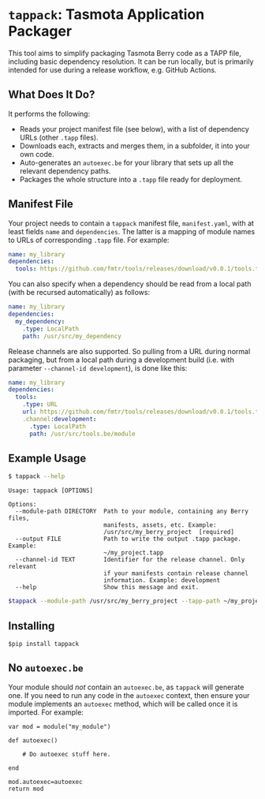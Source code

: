 # `tappack`: Tasmota Application Packager

This tool aims to simplify packaging Tasmota Berry code as a TAPP file, including basic dependency resolution. It can be
run locally, but is primarily intended for use during a release workflow, e.g. GitHub Actions.

## What Does It Do?

It performs the following:

* Reads your project manifest file (see below), with a list of dependency URLs (other `.tapp` files).
* Downloads each, extracts and merges them, in a subfolder, it into your own code.
* Auto-generates an `autoexec.be` for your library that sets up all the relevant dependency paths.
* Packages the whole structure into a `.tapp` file ready for deployment.

## Manifest File

Your project needs to contain a `tappack` manifest file, `manifest.yaml`, with at least fields `name`
and `dependencies`. The latter is a mapping of module names to URLs of corresponding `.tapp` file. For example:

```yaml
name: my_library
dependencies:
  tools: https://github.com/fmtr/tools/releases/download/v0.0.1/tools.tapp

```

You can also specify when a dependency should be read from a local path (with be recursed automatically) as follows:

```yaml
name: my_library
dependencies:
  my_dependency:
    .type: LocalPath
    path: /usr/src/my_dependency
```

Release channels are also supported. So pulling from a URL during normal packaging, but from a local path during a
development build (i.e. with parameter `--channel-id development`), is done like this:

```yaml
name: my_library
dependencies:
  tools:
    .type: URL
    url: https://github.com/fmtr/tools/releases/download/v0.0.1/tools.tapp
    .channel:development:
      .type: LocalPath
      path: /usr/src/tools.be/module
```

## Example Usage

```bash
$ tappack --help
```

```console
Usage: tappack [OPTIONS]

Options:
  --module-path DIRECTORY  Path to your module, containing any Berry files,
                           manifests, assets, etc. Example:
                           /usr/src/my_berry_project  [required]
  --output FILE            Path to write the output .tapp package. Example:
                           ~/my_project.tapp
  --channel-id TEXT        Identifier for the release channel. Only relevant
                           if your manifests contain release channel
                           information. Example: development
  --help                   Show this message and exit.
```

```bash
$tappack --module-path /usr/src/my_berry_project --tapp-path ~/my_project.tapp
```

## Installing

`$pip install tappack`

## No `autoexec.be`

Your module should _not_ contain an `autoexec.be`, as `tappack` will generate one. If you need to run any code in
the `autoexec` context, then ensure your module implements an `autoexec` method, which will be called once it is
imported. For example:

```be
var mod = module("my_module")

def autoexec()

    # Do autoexec stuff here.

end

mod.autoexec=autoexec
return mod
```



